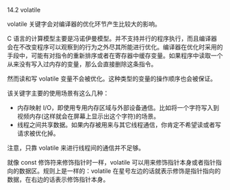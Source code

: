 14.2 volatile

volatile 关键字会对编译器的优化环节产生比较大的影响。

C 语言的计算模型主要是冯诺伊曼模型。并不支持并行的程序执行，而且编译器会在不改变程序可以观察到的行为之外尽其所能进行优化。编译器在优化时采用的手段中，可能有对指令的重新排序或者在寄存器中缓存变量。如果程序中读取一个从来没有写入过内存的变量，那么会直接删除这条指令。

然而读和写 volatile 变量不会被优化。这种类型的变量的操作顺序也会被保证。

该关键字主要的使用场景有这么几种：

* 内存映射 I/O，即使用专用内存区域与外部设备通信。比如将一个字符写入到视频内存\(这样就会在屏幕上显示出这个字符\)的场景。
* 线程之间共享数据。如果内存被用来与其它线程通信，你肯定不希望读或者写请求被优化掉。

注意，只靠 volatile 来进行线程间的通信并不足够。

就像 const 修饰符来修饰指针时一样，volatile 可以用来修饰指针本身或者指针指向的数据区。规则上是一样的：volatile 在星号左边的话就表示修饰是指针指向的数据，在右边的话表示修饰指针本身。

